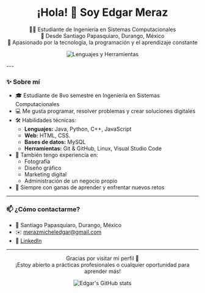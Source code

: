 <h1 align="center">¡Hola! 👋 Soy Edgar Meraz</h1>

<p align="center">
  🧑‍💻 Estudiante de Ingeniería en Sistemas Computacionales <br>
  🌄 Desde Santiago Papasquiaro, Durango, México <br>
  🚀 Apasionado por la tecnología, la programación y el aprendizaje constante
</p>

<p align="center">
  <img src="https://skillicons.dev/icons?i=java,python,cpp,javascript,html,css,mysql,visualstudio,linux,git,vscode" alt="Lenguajes y Herramientas"/>
</p>
---

### ✨ Sobre mí

- 🎓 Estudiante de 8vo semestre en Ingeniería en Sistemas Computacionales
- 💻 Me gusta programar, resolver problemas y crear soluciones digitales
- 🛠️ Habilidades técnicas:
  - **Lenguajes:** Java, Python, C++, JavaScript
  - **Web:** HTML, CSS.
  - **Bases de datos:** MySQL
  - **Herramientas:** Git & GitHub, Linux, Visual Studio Code
- 📸 También tengo experiencia en:
  - Fotografía
  - Diseño gráfico
  - Marketing digital
  - Administración de un negocio propio
- 🌱 Siempre con ganas de aprender y enfrentar nuevos retos

---
### 📫 ¿Cómo contactarme?

- 📍 Santiago Papasquiaro, Durango, México
- ✉️ merazmicheledgar@gmail.com
- 💼 [LinkedIn](www.linkedin.com/in/edgar-meraz-michel-6b62a0370)

---

<p align="center">
  Gracias por visitar mi perfil 🙌 <br>
  ¡Estoy abierto a prácticas profesionales o cualquier oportunidad para aprender más!
</p>

<p align="center">
  <img src="https://github-readme-stats.vercel.app/api?username=EdgarMeMi&show_icons=true&theme=radical" alt="Edgar's GitHub stats"/>
</p>
